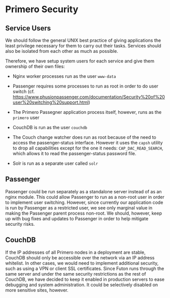 Primero Security
================

Service Users
-------------
We should follow the general UNIX best practice of giving applications the
least privilege necessary for them to carry out their tasks.  Services should
also be isolated from each other as much as possible. 

Therefore, we have setup system users for each service and give them ownership
of their own files:

 - Nginx worker processes run as the user `www-data`

 - Passenger requires some processes to run as root in order to do user
     switch (cf. https://www.phusionpassenger.com/documentation/Security%20of%20user%20switching%20support.html)

 - The Primero Passegner application process itself, however, runs as the
     `primero` user

 - CouchDB is run as the user `couchdb`

 - The Couch change watcher does run as root because of the need to access the
     passenger-status interface.  However it uses the `capsh` utility to drop
     all capabilities except for the one it needs: `CAP_DAC_READ_SEARCH`, which
     allows it to read the passenger-status password file.

  - Solr is run as a separate user called `solr`

Passenger
---------
Passenger could be run separately as a standalone server instead of as an nginx
module.  This could allow Passenger to run as a non-root user in order to
implement user switching.  However, since currently our application code is run
by Passenger as a restricted user, we see only marginal value in making the
Passenger parent process non-root.  We should, however, keep up with bug fixes
and updates to Passenger in order to help mitigate security risks.

CouchDB
-------
If the IP addresses of all Primero nodes in a deployment are stable, CouchDB
should only be accessible over the network via an IP address whitelist. In
other cases, we would need to implement additional security, such as using a
VPN or client SSL certificates.  Since Futon runs through the same server and
under the same security restrictions as the rest of CouchDB, we have decided to
keep it enabled in production servers to ease debugging and system
administration.  It could be selectively disabled on more sensitive sites,
however.

